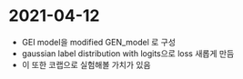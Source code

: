 # 2021-04-12
* GEI model을 modified GEN_model 로 구성
* gaussian label distribution with logits으로 loss 새롭게 만듬
* 이 또한 코랩으로 실험해볼 가치가 있음
